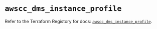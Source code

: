 # `awscc_dms_instance_profile`

Refer to the Terraform Registory for docs: [`awscc_dms_instance_profile`](https://registry.terraform.io/providers/hashicorp/awscc/0.70.0/docs/resources/dms_instance_profile).
